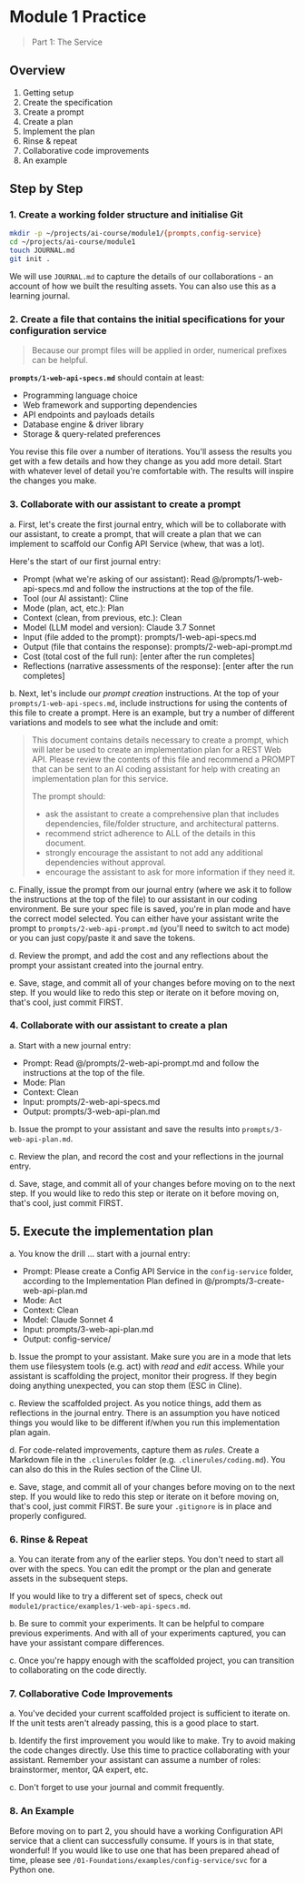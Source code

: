 # Module 1 Practice

> Part 1: The Service

## Overview

1. Getting setup
2. Create the specification
3. Create a prompt
4. Create a plan
5. Implement the plan
6. Rinse & repeat
7. Collaborative code improvements
8. An example

## Step by Step

### 1. Create a working folder structure and initialise Git

```sh
mkdir -p ~/projects/ai-course/module1/{prompts,config-service}
cd ~/projects/ai-course/module1
touch JOURNAL.md
git init .
```

We will use `JOURNAL.md` to capture the details of our collaborations - an account of how we built the resulting assets. You can also use this as a learning journal.

### 2. Create a file that contains the initial specifications for your configuration service

   > Because our prompt files will be applied in order, numerical prefixes can be helpful.
   
**`prompts/1-web-api-specs.md`** should contain at least:
- Programming language choice
- Web framework and supporting dependencies
- API endpoints and payloads details
- Database engine & driver library
- Storage & query-related preferences

You revise this file over a number of iterations. You'll assess the results you get with a few details and how they change as you add more detail. Start with whatever level of detail you're comfortable with. The results will inspire the changes you make.

### 3. Collaborate with our assistant to create a prompt

a. First, let's create the first journal entry, which will be to collaborate with our assistant, to create a prompt, that will create a plan that we can implement to scaffold our Config API Service (whew, that was a lot).

Here's the start of our first journal entry:
- Prompt (what we're asking of our assistant): Read @/prompts/1-web-api-specs.md and follow the instructions at the top of the file.
- Tool (our AI assistant): Cline
- Mode (plan, act, etc.): Plan
- Context (clean, from previous, etc.): Clean
- Model (LLM model and version): Claude 3.7 Sonnet
- Input (file added to the prompt): prompts/1-web-api-specs.md
- Output (file that contains the response): prompts/2-web-api-prompt.md
- Cost (total cost of the full run): [enter after the run completes]
- Reflections (narrative assessments of the response): [enter after the run completes]

b. Next, let's include our _prompt creation_ instructions. At the top of your `prompts/1-web-api-specs.md`, include instructions for using the contents of this file to create a prompt. Here is an example, but try a number of different variations and models to see what the include and omit:

> This document contains details necessary to create a prompt, which will later be used to create an implementation plan for a REST Web API. Please review the contents of this file and recommend a PROMPT that can be sent to an AI coding assistant for help with creating an implementation plan for this service. 
> 
> The prompt should:
> - ask the assistant to create a comprehensive plan that includes dependencies, file/folder structure, and architectural patterns.
> - recommend strict adherence to ALL of the details in this document.
> - strongly encourage the assistant to not add any additional dependencies without approval.
> - encourage the assistant to ask for more information if they need it.

c. Finally, issue the prompt from our journal entry (where we ask it to follow the instructions at the top of the file) to our assistant in our coding environment. Be sure your spec file is saved, you're in plan mode and have the correct model selected. You can either have your assistant write the prompt to `prompts/2-web-api-prompt.md` (you'll need to switch to act mode) or you can just copy/paste it and save the tokens.

d. Review the prompt, and add the cost and any reflections about the prompt your assistant created into the journal entry.

e. Save, stage, and commit all of your changes before moving on to the next step. If you would like to redo this step or iterate on it before moving on, that's cool, just commit FIRST.

### 4. Collaborate with our assistant to create a plan

a. Start with a new journal entry:
- Prompt: Read @/prompts/2-web-api-prompt.md and follow the instructions at the top of the file.
- Mode: Plan
- Context: Clean
- Input: prompts/2-web-api-specs.md
- Output: prompts/3-web-api-plan.md

b. Issue the prompt to your assistant and save the results into `prompts/3-web-api-plan.md`.

c. Review the plan, and record the cost and your reflections in the journal entry.

d. Save, stage, and commit all of your changes before moving on to the next step. If you would like to redo this step or iterate on it before moving on, that's cool, just commit FIRST.

## 5. Execute the implementation plan

a. You know the drill ... start with a journal entry:
- Prompt:  Please create a Config API Service in the `config-service` folder, according to the Implementation Plan defined in @/prompts/3-create-web-api-plan.md
- Mode: Act
- Context: Clean
- Model: Claude Sonnet 4
- Input: prompts/3-web-api-plan.md
- Output: config-service/

b. Issue the prompt to your assistant. Make sure you are in a mode that lets them use filesystem tools (e.g. act) with _read_ and _edit_ access. While your assistant is scaffolding the project, monitor their progress. If they begin doing anything unexpected, you can stop them (ESC in Cline).

c. Review the scaffolded project. As you notice things, add them as reflections in the journal entry. There is an assumption you have noticed things you would like to be different if/when you run this implementation plan again.

d. For code-related improvements, capture them as _rules_. Create a Markdown file in the `.clinerules` folder (e.g. `.clinerules/coding.md`). You can also do this in the Rules section of the Cline UI.

e. Save, stage, and commit all of your changes before moving on to the next step. If you would like to redo this step or iterate on it before moving on, that's cool, just commit FIRST. Be sure your `.gitignore` is in place and properly configured.

### 6. Rinse & Repeat

a. You can iterate from any of the earlier steps. You don't need to start all over with the specs. You can edit the prompt or the plan and generate assets in the subsequent steps.

If you would like to try a different set of specs, check out `module1/practice/examples/1-web-api-specs.md`.

b. Be sure to commit your experiments. It can be helpful to compare previous experiments. And with all of your experiments captured, you can have your assistant compare differences.

c. Once you're happy enough with the scaffolded project, you can transition to collaborating on the code directly.

### 7. Collaborative Code Improvements

a. You've decided your current scaffolded project is sufficient to iterate on. If the unit tests aren't already passing, this is a good place to start.

b. Identify the first improvement you would like to make. Try to avoid making the code changes directly. Use this time to practice collaborating with your assistant. Remember your assistant can assume a number of roles: brainstormer, mentor, QA expert, etc.

c. Don't forget to use your journal and commit frequently.
### 8. An Example

Before moving on to part 2, you should have a working Configuration API service that a client can successfully consume. If yours is in that state, wonderful! If you would like to use one that has been prepared ahead of time, please see `/01-Foundations/examples/config-service/svc` for a Python one.
